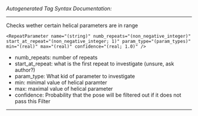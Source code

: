 _Autogenerated Tag Syntax Documentation:_

---
Checks wether certain helical parameters are in range

```
<RepeatParameter name="(string)" numb_repeats="(non_negative_integer)" start_at_repeat="(non_negative_integer; 1)" param_type="(param_types)" min="(real)" max="(real)" confidence="(real; 1.0)" />
```

-   numb_repeats: number of repeats
-   start_at_repeat: what is the first repeat to investigate (unsure, ask author?)
-   param_type: What kid of parameter to investigate
-   min: minimal value of helical paramter
-   max: maximal value of helical parameter
-   confidence: Probability that the pose will be filtered out if it does not pass this Filter

---
